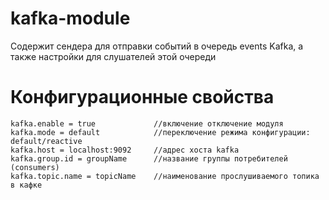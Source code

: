 # kafka-module
Содержит сендера для отправки событий в очередь events Kafka, а также настройки для слушателей этой очереди

# Конфигурационные свойства
    kafka.enable = true             //включение отключение модуля
    kafka.mode = default            //переключение режима конфигурации: default/reactive
    kafka.host = localhost:9092     //адрес хоста kafka
    kafka.group.id = groupName      //название группы потребителей (consumers)
    kafka.topic.name = topicName    //наименование прослушиваемого топика в кафке


